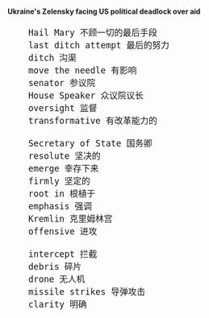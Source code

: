 #### Ukraine's Zelensky facing US political deadlock over aid
<div style="font-size: 20px">

```
    Hail Mary 不顾一切的最后手段
    last ditch attempt 最后的努力
    ditch 沟渠
    move the needle 有影响
    senator 参议院
    House Speaker 众议院议长
    oversight 监督
    transformative 有改革能力的

    Secretary of State 国务卿
    resolute 坚决的
    emerge 幸存下来
    firmly 坚定的
    root in 根植于
    emphasis 强调
    Kremlin 克里姆林宫
    offensive 进攻

    intercept 拦截
    debris 碎片
    drone 无人机
    missile strikes 导弹攻击
    clarity 明确
```
</div>
